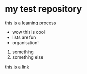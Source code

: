# my test repository

this is a learning process

* wow this is cool
* lists are fun
* organisation!

1. something
1. something else

[this is a link](https://google.com)
